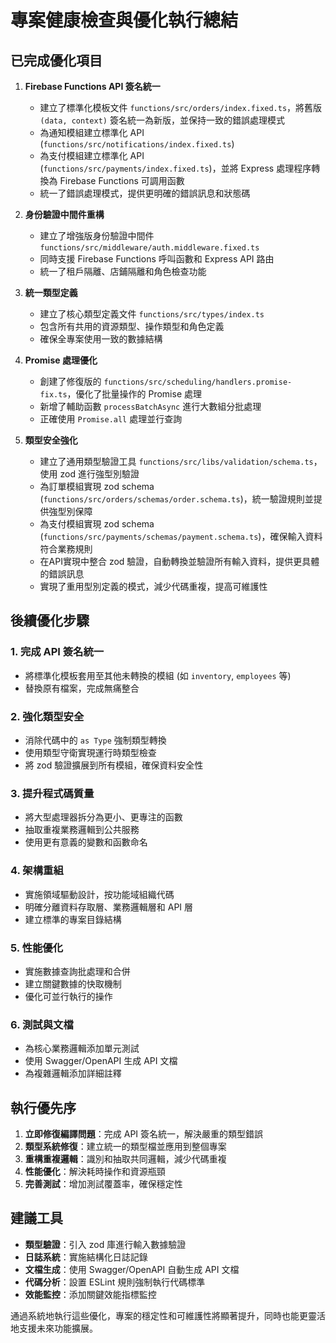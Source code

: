 # 專案健康檢查與優化執行總結

## 已完成優化項目

1. **Firebase Functions API 簽名統一**
   - 建立了標準化模板文件 `functions/src/orders/index.fixed.ts`，將舊版 `(data, context)` 簽名統一為新版，並保持一致的錯誤處理模式
   - 為通知模組建立標準化 API (`functions/src/notifications/index.fixed.ts`) 
   - 為支付模組建立標準化 API (`functions/src/payments/index.fixed.ts`)，並將 Express 處理程序轉換為 Firebase Functions 可調用函數
   - 統一了錯誤處理模式，提供更明確的錯誤訊息和狀態碼

2. **身份驗證中間件重構**
   - 建立了增強版身份驗證中間件 `functions/src/middleware/auth.middleware.fixed.ts`
   - 同時支援 Firebase Functions 呼叫函數和 Express API 路由
   - 統一了租戶隔離、店鋪隔離和角色檢查功能

3. **統一類型定義**
   - 建立了核心類型定義文件 `functions/src/types/index.ts`
   - 包含所有共用的資源類型、操作類型和角色定義
   - 確保全專案使用一致的數據結構

4. **Promise 處理優化**
   - 創建了修復版的 `functions/src/scheduling/handlers.promise-fix.ts`，優化了批量操作的 Promise 處理
   - 新增了輔助函數 `processBatchAsync` 進行大數組分批處理
   - 正確使用 `Promise.all` 處理並行查詢

5. **類型安全強化**
   - 建立了通用類型驗證工具 `functions/src/libs/validation/schema.ts`，使用 zod 進行強型別驗證
   - 為訂單模組實現 zod schema (`functions/src/orders/schemas/order.schema.ts`)，統一驗證規則並提供強型別保障
   - 為支付模組實現 zod schema (`functions/src/payments/schemas/payment.schema.ts`)，確保輸入資料符合業務規則
   - 在API實現中整合 zod 驗證，自動轉換並驗證所有輸入資料，提供更具體的錯誤訊息
   - 實現了重用型別定義的模式，減少代碼重複，提高可維護性

## 後續優化步驟

### 1. 完成 API 簽名統一
- 將標準化模板套用至其他未轉換的模組 (如 `inventory`, `employees` 等)
- 替換原有檔案，完成無痛整合

### 2. 強化類型安全
- 消除代碼中的 `as Type` 強制類型轉換
- 使用類型守衛實現運行時類型檢查
- 將 zod 驗證擴展到所有模組，確保資料安全性

### 3. 提升程式碼質量
- 將大型處理器拆分為更小、更專注的函數
- 抽取重複業務邏輯到公共服務
- 使用更有意義的變數和函數命名

### 4. 架構重組
- 實施領域驅動設計，按功能域組織代碼
- 明確分離資料存取層、業務邏輯層和 API 層
- 建立標準的專案目錄結構

### 5. 性能優化
- 實施數據查詢批處理和合併
- 建立關鍵數據的快取機制
- 優化可並行執行的操作

### 6. 測試與文檔
- 為核心業務邏輯添加單元測試
- 使用 Swagger/OpenAPI 生成 API 文檔
- 為複雜邏輯添加詳細註釋

## 執行優先序

1. **立即修復編譯問題**：完成 API 簽名統一，解決嚴重的類型錯誤
2. **類型系統修復**：建立統一的類型檔並應用到整個專案
3. **重構重複邏輯**：識別和抽取共同邏輯，減少代碼重複
4. **性能優化**：解決耗時操作和資源瓶頸
5. **完善測試**：增加測試覆蓋率，確保穩定性

## 建議工具

- **類型驗證**：引入 zod 庫進行輸入數據驗證
- **日誌系統**：實施結構化日誌記錄
- **文檔生成**：使用 Swagger/OpenAPI 自動生成 API 文檔
- **代碼分析**：設置 ESLint 規則強制執行代碼標準
- **效能監控**：添加關鍵效能指標監控

通過系統地執行這些優化，專案的穩定性和可維護性將顯著提升，同時也能更靈活地支援未來功能擴展。 
